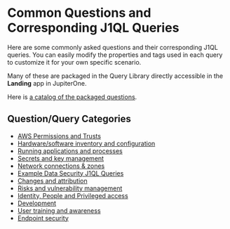 # Common Questions and Corresponding J1QL Queries

Here are some commonly asked questions and their corresponding J1QL queries. You can easily modify the properties and tags used in each query to customize it for your own specific scenario.

Many of these are packaged in the Query Library directly accessible in the **Landing** app in JupiterOne.

Here is [a catalog of the packaged questions](..Getting-Started_and-Admin/catalog.md).

## Question/Query Categories

- [AWS Permissions and Trusts](../APIs_and-Integrations/AWS/common-qq-aws-permissions.md)
- [Hardware/software inventory and configuration](./common-qq-inventory-config.md)
- [Running applications and processes](./common-qq-apps-processes.md)
- [Secrets and key management](../security-operations/common-qq-key-mgmt.md)
- [Network connections & zones](./common-qq-network.md)
- [Example Data Security J1QL Queries](./common-qq-data.md)
- [Changes and attribution](./common-qq-changes.md)
- [Risks and vulnerability management](./common-qq-risks.md)
- [Identity, People and Privileged access](./common-qq-idp.md)
- [Development](./common-qq-dev.md)
- [User training and awareness](./common-qq-training.md)
- [Endpoint security](./common-qq-endpoint.md)

